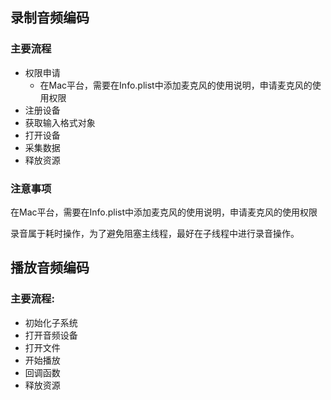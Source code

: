 ## 录制音频编码

### 主要流程

- 权限申请
  - 在Mac平台，需要在Info.plist中添加麦克风的使用说明，申请麦克风的使用权限
- 注册设备
- 获取输入格式对象
- 打开设备
- 采集数据
- 释放资源

### 注意事项

在Mac平台，需要在Info.plist中添加麦克风的使用说明，申请麦克风的使用权限

录音属于耗时操作，为了避免阻塞主线程，最好在子线程中进行录音操作。

## 播放音频编码

### 主要流程:

- 初始化子系统
- 打开音频设备
- 打开文件
- 开始播放
- 回调函数
- 释放资源